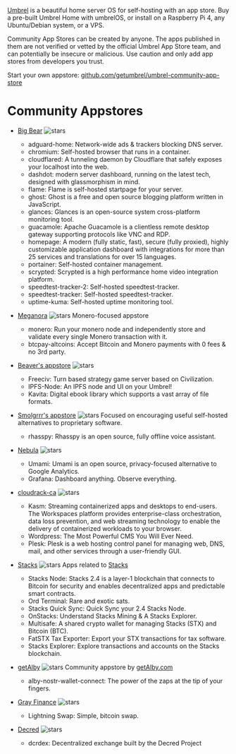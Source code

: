 [Umbrel](https://github.com/getumbrel) is a beautiful home server OS for self-hosting with an app store. Buy a pre-built Umbrel Home with umbrelOS, or install on a Raspberry Pi 4, any Ubuntu/Debian system, or a VPS.

Community App Stores can be created by anyone. The apps published in them are not verified or vetted by the official Umbrel App Store team, and can potentially be insecure or malicious. Use caution and only add app stores from developers you trust.

Start your own appstore: [github.com/getumbrel/umbrel-community-app-store](https://github.com/getumbrel/umbrel-community-app-store)

# Community Appstores
- [Big Bear](https://github.com/bigbeartechworld/big-bear-umbrel) ![stars](https://img.shields.io/github/stars/bigbeartechworld/big-bear-umbrel.svg?style=social)
  - adguard-home: Network-wide ads & trackers blocking DNS server.
  - chromium: Self-hosted browser that runs in a container.
  - cloudflared: A tunneling daemon by Cloudflare that safely exposes your localhost into the web.
  - dashdot: modern server dashboard, running on the latest tech, designed with glassmorphism in mind.
  - flame: Flame is self-hosted startpage for your server.
  - ghost: Ghost is a free and open source blogging platform written in JavaScript.
  - glances: Glances is an open-source system cross-platform monitoring tool.
  - guacamole: Apache Guacamole is a clientless remote desktop gateway supporting protocols like VNC and RDP.
  - homepage: A modern (fully static, fast), secure (fully proxied), highly customizable application dashboard with integrations for more than 25 services and translations for over 15 languages.
  - portainer: Self-hosted container management.
  - scrypted: Scrypted is a high performance home video integration platform.
  - speedtest-tracker-2: Self-hosted speedtest-tracker.
  - speedtest-tracker: Self-hosted speedtest-tracker.
  - uptime-kuma: Self-hosted uptime monitoring tool.

- [Meganora](https://github.com/deverickapollo/meganero) ![stars](https://img.shields.io/github/stars/deverickapollo/meganero.svg?style=social)
  Monero-focused appstore
  - monero: Run your monero node and independently store and validate every single Monero transaction with it.
  - btcpay-altcoins: Accept Bitcoin and Monero payments with 0 fees & no 3rd party.

- [Beaver's appstore](https://github.com/buttonbeaver/beaver-umbrel-app-store) ![stars](https://img.shields.io/github/stars/buttonbeaver/beaver-umbrel-app-store.svg?style=social)
  - Freeciv: Turn based strategy game server based on Civilization.
  - IPFS-Node: An IPFS node and UI on your Umbrel!
  - Kavita: Digital ebook library which supports a vast array of file formats.
  
- [Smolgrrr's appstore](https://github.com/smolgrrr/smolgrrr_umbrel_apps) ![stars](https://img.shields.io/github/stars/smolgrrr/smolgrrr_umbrel_apps.svg?style=social)
  Focused on encouraging useful self-hosted alternatives to proprietary software.
  - rhasspy: Rhasspy is an open source, fully offline voice assistant.

- [Nebula](https://github.com/itsnebulalol/umbrel-store) ![stars](https://img.shields.io/github/stars/itsnebulalol/umbrel-store.svg?style=social)
  - Umami: Umami is an open source, privacy-focused alternative to Google Analytics.
  - Grafana: Dashboard anything. Observe everything.

- [cloudrack-ca](https://github.com/cloudrack-ca/cloudrack-umbrel-apps) ![stars](https://img.shields.io/github/stars/cloudrack-ca/cloudrack-umbrel-apps.svg?style=social)
  - Kasm: Streaming containerized apps and desktops to end-users. The Workspaces platform provides enterprise-class orchestration, data loss prevention, and web streaming technology to enable the delivery of containerized workloads to your browser.
  - Wordpress: The Most Powerful CMS You Will Ever Need.
  - Plesk: Plesk is a web hosting control panel for managing web, DNS, mail, and other services through a user-friendly GUI.

- [Stacks](https://github.com/ceramicwhite/stacks-apps-on-umbrel) ![stars](https://img.shields.io/github/stars/ceramicwhite/stacks-apps-on-umbrel.svg?style=social)
  Apps related to [Stacks](https://www.stacks.co/)
  -  Stacks Node: Stacks 2.4 is a layer-1 blockchain that connects to Bitcoin for security and enables decentralized apps and predictable smart contracts. 
  -  Ord Terminal: Rare and exotic sats.
  -  Stacks Quick Sync: Quick Sync your 2.4 Stacks Node.
  -  OnStacks: Understand Stacks Mining & A Stacks Explorer.
  -  Multisafe: A shared crypto wallet for managing Stacks (STX) and Bitcoin (BTC).
  -  FatSTX Tax Exporter: Export your STX transactions for tax software.
  -  Stacks Explorer: Explore transactions and accounts on the Stacks blockchain.

- [getAlby](https://github.com/getAlby/umbrel-community-app-store) ![stars](https://img.shields.io/github/stars/getAlby/umbrel-community-app-store.svg?style=social)
  Community appstore by [getAlby.com](https://getalby.com/)
  - alby-nostr-wallet-connect: The power of the zaps at the tip of your fingers.
    
- [Gray Finance](https://github.com/GrayFinance/gray-finance-community-app-store) ![stars](https://img.shields.io/github/stars/GrayFinance/gray-finance-community-app-store.svg?style=social)
  -  Lightning Swap: Simple, bitcoin swap.

- [Decred](https://github.com/decred/umbrel-app-store) ![stars](https://img.shields.io/github/stars/decred/umbrel-app-store.svg?style=social)
  - dcrdex: Decentralized exchange built by the Decred Project
